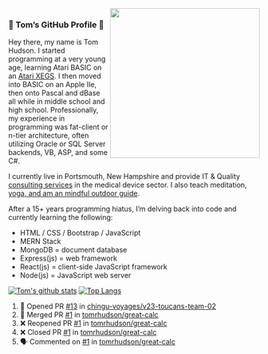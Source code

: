<img width="300px" align="right" src="https://avatars0.githubusercontent.com/u/944610?s=400&v=4"/>

### 👋 Tom’s GitHub Profile 👋

Hey there, my name is Tom Hudson. I started programming at a very young age, learning Atari BASIC on an [Atari XEGS](https://en.wikipedia.org/wiki/Atari_XEGS). I then moved into BASIC on an Apple IIe, then onto Pascal and dBase all while in middle school and high school. Professionally, my experience in programming was fat-client or n-tier architecture, often utilizing Oracle or SQL Server backends, VB, ASP, and some C#.


I currently live in Portsmouth, New Hampshire and provide IT & Quality [consulting services](https://www.linkedin.com/in/hudsonthomas/) in the medical device sector. I also teach meditation, [yoga, and am an mindful outdoor guide](https://tom-hudson.com).

After a 15+ years programming hiatus, I’m delving back into code and currently learning the following:

- HTML / CSS / Bootstrap / JavaScript
- MERN Stack
- MongoDB = document database
- Express(js) = web framework
- React(js) = client-side JavaScript framework
- Node(js) = JavaScript web server

[![Tom's github stats](https://github-readme-stats.vercel.app/api?username=tomrhudson&count_private=true?theme=dark)](https://github.com/anuraghazra/github-readme-stats)
[![Top Langs](https://github-readme-stats.vercel.app/api/top-langs/?username=tomrhudson&layout=compact)](https://github.com/anuraghazra/github-readme-stats)

<!--START_SECTION:activity-->
1. 💪 Opened PR [#13](https://github.com//chingu-voyages/v23-toucans-team-02/pull/13) in [chingu-voyages/v23-toucans-team-02](https://github.com//chingu-voyages/v23-toucans-team-02)
2. 🎉 Merged PR [#1](https://github.com//tomrhudson/great-calc/pull/1) in [tomrhudson/great-calc](https://github.com//tomrhudson/great-calc)
3. ❌ Reopened PR [#1](https://github.com//tomrhudson/great-calc/pull/1) in [tomrhudson/great-calc](https://github.com//tomrhudson/great-calc)
4. ❌ Closed PR [#1](https://github.com//tomrhudson/great-calc/pull/1) in [tomrhudson/great-calc](https://github.com//tomrhudson/great-calc)
5. 🗣 Commented on [#1](https://github.com//tomrhudson/great-calc/issues/1) in [tomrhudson/great-calc](https://github.com//tomrhudson/great-calc)
<!--END_SECTION:activity-->
